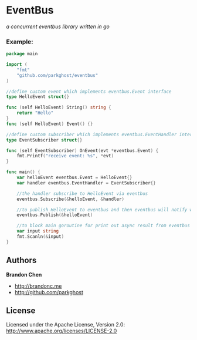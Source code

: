 EventBus
=======

*a concurrent eventbus library written in go*

### Example:

```go
package main

import (
	"fmt"
	"github.com/parkghost/eventbus"
)

//define custom event which implements eventbus.Event interface
type HelloEvent struct{}

func (self HelloEvent) String() string {
	return "Hello"
}
func (self HelloEvent) Event() {}

//define custom subscriber which implements eventbus.EventHandler interface
type EventSubscriber struct{}

func (self EventSubscriber) OnEvent(evt *eventbus.Event) {
	fmt.Printf("receive event: %s", *evt)
}

func main() {
	var helloEvent eventbus.Event = HelloEvent{}
	var handler eventbus.EventHandler = EventSubscriber{}

	//the handler subscribe to HelloEvent via eventbus
	eventbus.Subscribe(&helloEvent, &handler)

	//to publish HelloEvent to eventbus and then eventbus will notify who has subscribed to this event
	eventbus.Publish(&helloEvent)

	//to block main goroutine for print out async result from eventbus
	var input string
	fmt.Scanln(&input)
}

```
Authors
-------

**Brandon Chen**

+ http://brandonc.me
+ http://github.com/parkghost


License
---------------------

Licensed under the Apache License, Version 2.0: http://www.apache.org/licenses/LICENSE-2.0